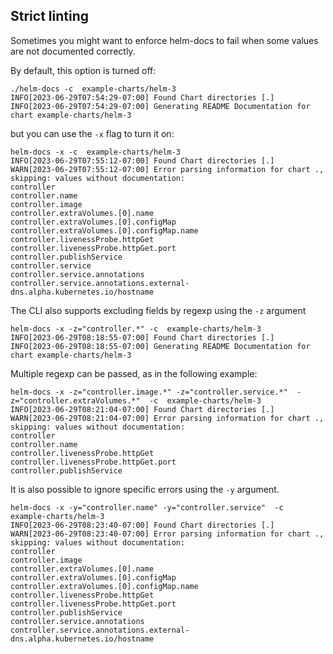 ## Strict linting

Sometimes you might want to enforce helm-docs to fail when some values are not documented correctly.

By default, this option is turned off:

```shell
./helm-docs -c  example-charts/helm-3
INFO[2023-06-29T07:54:29-07:00] Found Chart directories [.]                  
INFO[2023-06-29T07:54:29-07:00] Generating README Documentation for chart example-charts/helm-3 
```

but you can use the `-x` flag to turn it on:

```shell
helm-docs -x -c  example-charts/helm-3
INFO[2023-06-29T07:55:12-07:00] Found Chart directories [.]                  
WARN[2023-06-29T07:55:12-07:00] Error parsing information for chart ., skipping: values without documentation: 
controller
controller.name
controller.image
controller.extraVolumes.[0].name
controller.extraVolumes.[0].configMap
controller.extraVolumes.[0].configMap.name
controller.livenessProbe.httpGet
controller.livenessProbe.httpGet.port
controller.publishService
controller.service
controller.service.annotations
controller.service.annotations.external-dns.alpha.kubernetes.io/hostname
```

The CLI also supports excluding fields by regexp using the `-z` argument

```shell
helm-docs -x -z="controller.*" -c  example-charts/helm-3
INFO[2023-06-29T08:18:55-07:00] Found Chart directories [.]                  
INFO[2023-06-29T08:18:55-07:00] Generating README Documentation for chart example-charts/helm-3 
```

Multiple regexp can be passed, as in the following example:

```shell
helm-docs -x -z="controller.image.*" -z="controller.service.*"  -z="controller.extraVolumes.*"  -c  example-charts/helm-3
INFO[2023-06-29T08:21:04-07:00] Found Chart directories [.]                  
WARN[2023-06-29T08:21:04-07:00] Error parsing information for chart ., skipping: values without documentation: 
controller
controller.name
controller.livenessProbe.httpGet
controller.livenessProbe.httpGet.port
controller.publishService 
```

It is also possible to ignore specific errors using the `-y` argument.

```shell
helm-docs -x -y="controller.name" -y="controller.service"  -c  example-charts/helm-3
INFO[2023-06-29T08:23:40-07:00] Found Chart directories [.]                  
WARN[2023-06-29T08:23:40-07:00] Error parsing information for chart ., skipping: values without documentation: 
controller
controller.image
controller.extraVolumes.[0].name
controller.extraVolumes.[0].configMap
controller.extraVolumes.[0].configMap.name
controller.livenessProbe.httpGet
controller.livenessProbe.httpGet.port
controller.publishService
controller.service.annotations
controller.service.annotations.external-dns.alpha.kubernetes.io/hostname
 
```

